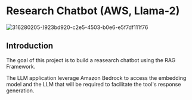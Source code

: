 # Research Chatbot (AWS, Llama-2)
![316280205-)923bd920-c2e5-4503-b0e6-e5f7df111f76](https://github.com/user-attachments/assets/d9c5e3bd-bd61-45df-9da1-5fb912ecbf52)

## Introduction
The goal of this project is to build a reasearch chatbot using the RAG Framework. 

The LLM application leverage Amazon Bedrock to access the embedding model and the LLM that will be required to facilitate the tool's response generation. 
